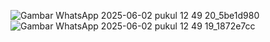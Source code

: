 ![Gambar WhatsApp 2025-06-02 pukul 12 49 20_5be1d980](https://github.com/user-attachments/assets/0c249c88-e29a-4e0c-bc18-29967f199d63)
![Gambar WhatsApp 2025-06-02 pukul 12 49 19_1872e7cc](https://github.com/user-attachments/assets/1488402b-d44c-437a-91c5-09d95d2bd032)
